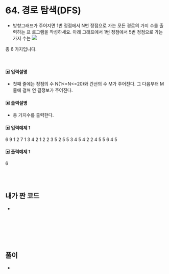 # 64. 경로 탐색(DFS)

* 방향그래프가 주어지면 1번 정점에서 N번 정점으로 가는 모든 경로의 가지 수를 출력하는 프
로그램을 작성하세요. 아래 그래프에서 1번 정점에서 5번 정점으로 가는 가지 수는
![](https://github.com/MinsoftK/c-Algorithm_Q/blob/master/img/64.png?raw=true)

총 6 가지입니다. 



<br/>

#### ▣ 입력설명

* 첫째 줄에는 정점의 수 N(1<=N<=20)와 간선의 수 M가 주어진다. 그 다음부터 M줄에 걸쳐 연
결정보가 주어진다.


#### ▣ 출력설명

* 총 가지수를 출력한다.


#### ▣ 입력예제 1
6 9
1 2 7
1 3 4
2 1 2
2 3 5
2 5 5
3 4 5
4 2 2
4 5 5
6 4 5 



#### ▣ 출력예제 1
6

<br/>
<br/>


## 내가 짠 코드
*

<br/>

```c++


```


<br><br> 

## 풀이
*  

<br/>

```c++


```
